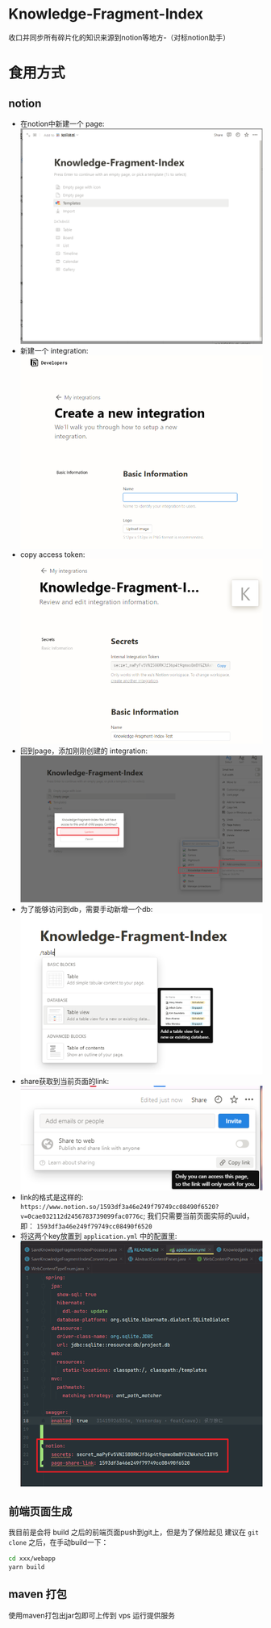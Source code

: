 # Knowledge-Fragment-Index

收口并同步所有碎片化的知识来源到notion等地方-（对标notion助手）

# 食用方式

## notion

+ 在notion中新建一个 page:
  ![img.png](readme/page.png)
+ 新建一个 integration:![img.png](readme/newIntegration.png)
+ copy access token: ![img.png](readme/token.png)
+ 回到page，添加刚刚创建的 integration: ![img.png](readme/addIntegration.png)
+ 为了能够访问到db，需要手动新增一个db: ![img.png](readme/addDatabase.png)
+ share获取到当前页面的link: ![img.png](readme/shareLink.png)
+ link的格式是这样的: ``https://www.notion.so/1593df3a46e249f79749cc08490f6520?v=0cae032112d2456783739099fac0776c``;
  我们只需要当前页面实际的uuid，即： ``1593df3a46e249f79749cc08490f6520``
+ 将这两个key放置到 ``application.yml`` 中的配置里: ![img.png](readme/application.png)

## 前端页面生成

我目前是会将 build 之后的前端页面push到git上，但是为了保险起见 建议在 ``git clone`` 之后，在手动build一下：

```bash
cd xxx/webapp
yarn build
```

## maven 打包

使用maven打包出jar包即可上传到 vps 运行提供服务